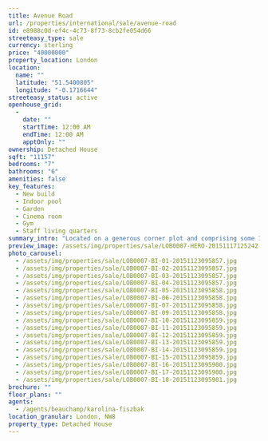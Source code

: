 ```yaml
---
title: Avenue Road
url: /properties/international/sale/avenue-road
id: e8988c0d-ef4c-4c73-8f73-8cb2fe054d66
streeteasy_type: sale
currency: sterling
price: "40000000"
property_location: London
location:
  name: ""
  latitude: "51.5400805"
  longitude: "-0.1716644"
streeteasy_status: active
openhouse_grid:
  - 
    date: ""
    startTime: 12:00 AM
    endTime: 12:00 AM
    apptOnly: ""
ownership: Detached House
sqft: "11157"
bedrooms: "7"
bathrooms: "6"
amenities: false
key_features:
  - New build
  - Indoor pool
  - Garden
  - Cinema room
  - Gym
  - Staff living quarters
summary_intro: "Located on a generous corner plot and comprising some 11,157 sq ft, this ambassadorial residence is designed to reflect its prestigious surroundings. The property is situated on the favoured side of St. John's Wood. Avenue Road is a leafy, stylish and much sought after road, situated moments from both Regent's Park and Primrose Hill and is a short drive from the West End. With a west facing landscaped garden and large carriage driveway, the property benefits from elegantly proportioned accommodation comprising seven bedrooms, six bathrooms, entertaining rooms, cinema room, large family/games room, indoor swimming pool leisure area, separate gym studio and staff accommodation."
preview_image: /assets/img/properties/sale/LOB0007-HERO-20151117125242.jpg
photo_carousel:
  - /assets/img/properties/sale/LOB0007-BI-01-20151123095857.jpg
  - /assets/img/properties/sale/LOB0007-BI-02-20151123095857.jpg
  - /assets/img/properties/sale/LOB0007-BI-03-20151123095857.jpg
  - /assets/img/properties/sale/LOB0007-BI-04-20151123095857.jpg
  - /assets/img/properties/sale/LOB0007-BI-05-20151123095858.jpg
  - /assets/img/properties/sale/LOB0007-BI-06-20151123095858.jpg
  - /assets/img/properties/sale/LOB0007-BI-07-20151123095858.jpg
  - /assets/img/properties/sale/LOB0007-BI-09-20151123095858.jpg
  - /assets/img/properties/sale/LOB0007-BI-10-20151123095859.jpg
  - /assets/img/properties/sale/LOB0007-BI-11-20151123095859.jpg
  - /assets/img/properties/sale/LOB0007-BI-12-20151123095859.jpg
  - /assets/img/properties/sale/LOB0007-BI-13-20151123095859.jpg
  - /assets/img/properties/sale/LOB0007-BI-14-20151123095859.jpg
  - /assets/img/properties/sale/LOB0007-BI-15-20151123095859.jpg
  - /assets/img/properties/sale/LOB0007-BI-16-20151123095900.jpg
  - /assets/img/properties/sale/LOB0007-BI-17-20151123095900.jpg
  - /assets/img/properties/sale/LOB0007-BI-18-20151123095901.jpg
brochure: ""
floor_plans: ""
agents:
  - /agents/beauchamp/karolina-fiszbak
location_granular: London, NW8
property_type: Detached House
---
```

